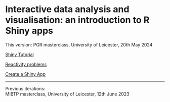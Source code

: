 # Interactive data analysis and visualisation: an introduction to R Shiny apps  

This version: PGR masterclass, University of Leicester, 20th May 2024

[Shiny Tutorial](https://github.com/nabury/shiny-masterclass/blob/main/Part%201/tutorial.Rmd)

[Reactivity problems](https://github.com/nabury/shiny-masterclass/blob/main/Part%202/reactivity.Rmd)

[Create a Shiny App](https://github.com/nabury/shiny-masterclass/blob/main/Part%203/Create%20a%20Shiny%20App.docx)

-----

Previous iterations:  
MIBTP masterclass, University of Leicester, 12th June 2023

